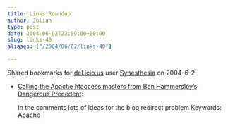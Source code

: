 ```yaml
---
title: Links Roundup
author: Julian
type: post
date: 2004-06-02T22:59:00+00:00
slug: links-40 
aliases: ["/2004/06/02/links-40"]

---
```

Shared bookmarks for [del.icio.us][1] user  [Synesthesia][2] on 2004-6-2

  * [Calling the Apache htaccess masters from Ben Hammersley&#8217;s Dangerous Precedent][3]:
  
    In the comments lots of ideas for the blog redirect problem Keywords: [Apache][4]

 [1]: https://del.icio.us/
 [2]: https://del.icio.us/synesthesia
 [3]: https://www.benhammersley.com/weblog/2004/05/31/calling_the_apache_htaccess_masters.html "https://www.benhammersley.com/weblog/2004/05/31/calling_the_apache_htaccess_masters.html"
 [4]: https://del.icio.us/synesthesia/Apache